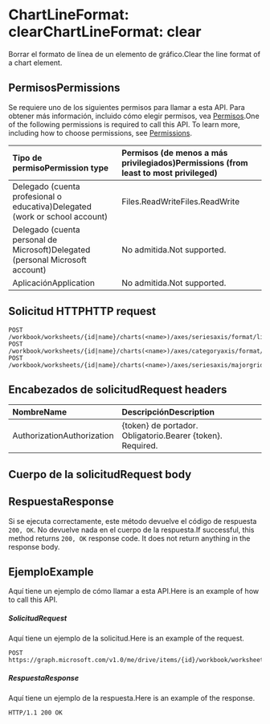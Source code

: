 # <a name="chartlineformat-clear"></a><span data-ttu-id="7ba3a-101">ChartLineFormat: clear</span><span class="sxs-lookup"><span data-stu-id="7ba3a-101">ChartLineFormat: clear</span></span>

<span data-ttu-id="7ba3a-102">Borrar el formato de línea de un elemento de gráfico.</span><span class="sxs-lookup"><span data-stu-id="7ba3a-102">Clear the line format of a chart element.</span></span>
## <a name="permissions"></a><span data-ttu-id="7ba3a-103">Permisos</span><span class="sxs-lookup"><span data-stu-id="7ba3a-103">Permissions</span></span>
<span data-ttu-id="7ba3a-p101">Se requiere uno de los siguientes permisos para llamar a esta API. Para obtener más información, incluido cómo elegir permisos, vea [Permisos](../../../concepts/permissions_reference.md).</span><span class="sxs-lookup"><span data-stu-id="7ba3a-p101">One of the following permissions is required to call this API. To learn more, including how to choose permissions, see [Permissions](../../../concepts/permissions_reference.md).</span></span>

|<span data-ttu-id="7ba3a-106">Tipo de permiso</span><span class="sxs-lookup"><span data-stu-id="7ba3a-106">Permission type</span></span>      | <span data-ttu-id="7ba3a-107">Permisos (de menos a más privilegiados)</span><span class="sxs-lookup"><span data-stu-id="7ba3a-107">Permissions (from least to most privileged)</span></span>              |
|:--------------------|:---------------------------------------------------------|
|<span data-ttu-id="7ba3a-108">Delegado (cuenta profesional o educativa)</span><span class="sxs-lookup"><span data-stu-id="7ba3a-108">Delegated (work or school account)</span></span> | <span data-ttu-id="7ba3a-109">Files.ReadWrite</span><span class="sxs-lookup"><span data-stu-id="7ba3a-109">Files.ReadWrite</span></span>    |
|<span data-ttu-id="7ba3a-110">Delegado (cuenta personal de Microsoft)</span><span class="sxs-lookup"><span data-stu-id="7ba3a-110">Delegated (personal Microsoft account)</span></span> | <span data-ttu-id="7ba3a-111">No admitida.</span><span class="sxs-lookup"><span data-stu-id="7ba3a-111">Not supported.</span></span>    |
|<span data-ttu-id="7ba3a-112">Aplicación</span><span class="sxs-lookup"><span data-stu-id="7ba3a-112">Application</span></span> | <span data-ttu-id="7ba3a-113">No admitida.</span><span class="sxs-lookup"><span data-stu-id="7ba3a-113">Not supported.</span></span> |

## <a name="http-request"></a><span data-ttu-id="7ba3a-114">Solicitud HTTP</span><span class="sxs-lookup"><span data-stu-id="7ba3a-114">HTTP request</span></span>
<!-- { "blockType": "ignored" } -->
```http
POST /workbook/worksheets/{id|name}/charts(<name>)/axes/seriesaxis/format/line/clear
POST /workbook/worksheets/{id|name}/charts(<name>)/axes/categoryaxis/format/line/clear
POST /workbook/worksheets/{id|name}/charts(<name>)/axes/seriesaxis/majorgridlines/format/line/clear

```
## <a name="request-headers"></a><span data-ttu-id="7ba3a-115">Encabezados de solicitud</span><span class="sxs-lookup"><span data-stu-id="7ba3a-115">Request headers</span></span>
| <span data-ttu-id="7ba3a-116">Nombre</span><span class="sxs-lookup"><span data-stu-id="7ba3a-116">Name</span></span>       | <span data-ttu-id="7ba3a-117">Descripción</span><span class="sxs-lookup"><span data-stu-id="7ba3a-117">Description</span></span>|
|:---------------|:----------|
| <span data-ttu-id="7ba3a-118">Authorization</span><span class="sxs-lookup"><span data-stu-id="7ba3a-118">Authorization</span></span>  | <span data-ttu-id="7ba3a-p102">{token} de portador. Obligatorio.</span><span class="sxs-lookup"><span data-stu-id="7ba3a-p102">Bearer {token}. Required.</span></span> |

## <a name="request-body"></a><span data-ttu-id="7ba3a-121">Cuerpo de la solicitud</span><span class="sxs-lookup"><span data-stu-id="7ba3a-121">Request body</span></span>

## <a name="response"></a><span data-ttu-id="7ba3a-122">Respuesta</span><span class="sxs-lookup"><span data-stu-id="7ba3a-122">Response</span></span>

<span data-ttu-id="7ba3a-p103">Si se ejecuta correctamente, este método devuelve el código de respuesta `200, OK`. No devuelve nada en el cuerpo de la respuesta.</span><span class="sxs-lookup"><span data-stu-id="7ba3a-p103">If successful, this method returns `200, OK` response code. It does not return anything in the response body.</span></span>

## <a name="example"></a><span data-ttu-id="7ba3a-125">Ejemplo</span><span class="sxs-lookup"><span data-stu-id="7ba3a-125">Example</span></span>
<span data-ttu-id="7ba3a-126">Aquí tiene un ejemplo de cómo llamar a esta API.</span><span class="sxs-lookup"><span data-stu-id="7ba3a-126">Here is an example of how to call this API.</span></span>
##### <a name="request"></a><span data-ttu-id="7ba3a-127">Solicitud</span><span class="sxs-lookup"><span data-stu-id="7ba3a-127">Request</span></span>
<span data-ttu-id="7ba3a-128">Aquí tiene un ejemplo de la solicitud.</span><span class="sxs-lookup"><span data-stu-id="7ba3a-128">Here is an example of the request.</span></span>
<!-- {
  "blockType": "request",
  "name": "chartlineformat_clear"
}-->
```http
POST https://graph.microsoft.com/v1.0/me/drive/items/{id}/workbook/worksheets/{id|name}/charts(<name>)/axes/seriesaxis/format/line/clear
```

##### <a name="response"></a><span data-ttu-id="7ba3a-129">Respuesta</span><span class="sxs-lookup"><span data-stu-id="7ba3a-129">Response</span></span>
<span data-ttu-id="7ba3a-130">Aquí tiene un ejemplo de la respuesta.</span><span class="sxs-lookup"><span data-stu-id="7ba3a-130">Here is an example of the response.</span></span> 
<!-- {
  "blockType": "response",
  "truncated": true,
  "@odata.type": "microsoft.graph.none"
} -->
```http
HTTP/1.1 200 OK
```

<!-- uuid: 8fcb5dbc-d5aa-4681-8e31-b001d5168d79
2015-10-25 14:57:30 UTC -->
<!-- {
  "type": "#page.annotation",
  "description": "ChartLineFormat: clear",
  "keywords": "",
  "section": "documentation",
  "tocPath": ""
}-->